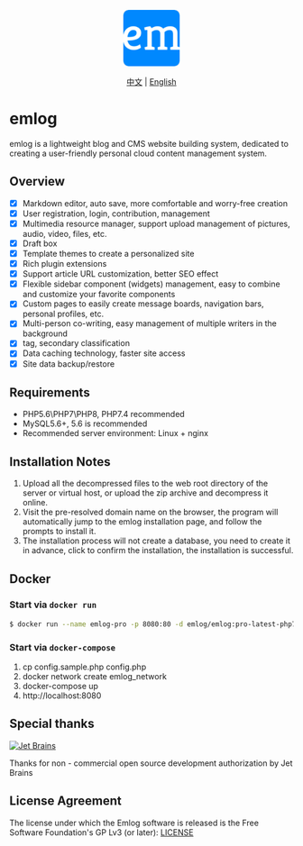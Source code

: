 <p align="center">
  <img src="./admin/views/images/logo.png" width=100 />
</p>

<p align="center">
  <a href="./README.zh.md">中文</a> | <a href="./README.md">English</a>
</p>

# emlog

emlog is a lightweight blog and CMS website building system, dedicated to creating a user-friendly personal cloud content management system.

## Overview

- [x] Markdown editor, auto save, more comfortable and worry-free creation
- [x] User registration, login, contribution, management
- [x] Multimedia resource manager, support upload management of pictures, audio, video, files, etc.
- [x] Draft box
- [x] Template themes to create a personalized site
- [x] Rich plugin extensions
- [x] Support article URL customization, better SEO effect
- [x] Flexible sidebar component (widgets) management, easy to combine and customize your favorite components
- [x] Custom pages to easily create message boards, navigation bars, personal profiles, etc.
- [x] Multi-person co-writing, easy management of multiple writers in the background
- [x] tag, secondary classification
- [x] Data caching technology, faster site access
- [x] Site data backup/restore

## Requirements

* PHP5.6\PHP7\PHP8, PHP7.4 recommended
* MySQL5.6+, 5.6 is recommended
* Recommended server environment: Linux + nginx

## Installation Notes

1. Upload all the decompressed files to the web root directory of the server or virtual host, or upload the zip archive and decompress it online.
2. Visit the pre-resolved domain name on the browser, the program will automatically jump to the emlog installation page, and follow the prompts to install it.
3. The installation process will not create a database, you need to create it in advance, click to confirm the installation, the installation is successful.

## Docker

### Start via `docker run`

```bash
$ docker run --name emlog-pro -p 8080:80 -d emlog/emlog:pro-latest-php7.4-apache
```

### Start via `docker-compose`

1. cp config.sample.php config.php
2. docker network create emlog_network
3. docker-compose up
4. http://localhost:8080

## Special thanks

[![Jet Brains](https://raw.githubusercontent.com/kainonly/ngx-bit/main/resource/jetbrains.svg)](https://www.jetbrains.com/)

Thanks for non - commercial open source development authorization by Jet Brains

## License Agreement

The license under which the Emlog software is released is the Free Software Foundation's GP Lv3 (or later): [LICENSE](/license.txt)

